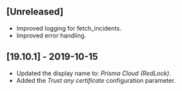 ## [Unreleased]
  - Improved logging for fetch_incidents.
  - Improved error handling.
  
## [19.10.1] - 2019-10-15
 - Updated the display name to: *Prisma Cloud (RedLock)*.
 - Added the *Trust any certificate* configuration parameter.
